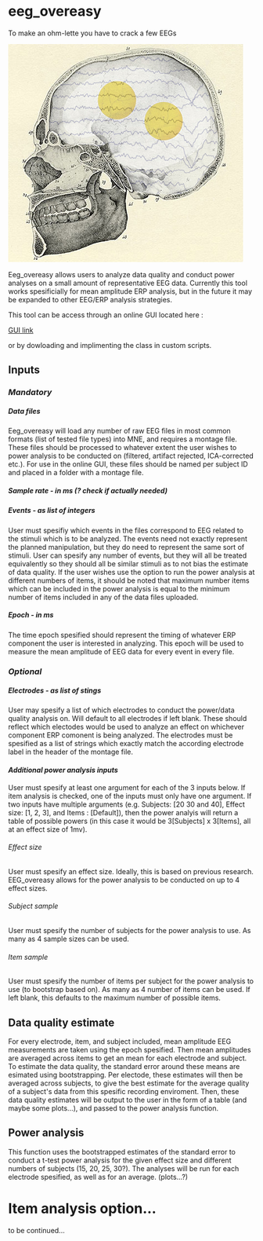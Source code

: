 # eeg_overeasy
To make an ohm-lette you have to crack a few EEGs

![alt text](https://github.com/UCD-PCCN/eeg_overeasy/blob/cfe637ca81fd5ef9e930a487cd95cae0fc2b5ee7/eegs_overeasy.jpg)


Eeg_overeasy allows users to analyze data quality and conduct power analyses on a small amount of representative EEG data. Currently this tool works spesificially for mean amplitude ERP analysis, but in the future it may be expanded to other EEG/ERP analysis strategies.

This tool can be access through an online GUI located here : 

[GUI link](...)

or by dowloading and implimenting the class in custom scripts.

## Inputs

### _Mandatory_

##### Data files

Eeg_overeasy will load any number of raw EEG files in most common formats (list of tested file types) into MNE, and requires a montage file. These files should be processed to whatever extent the user wishes to power analysis to be conducted on (filtered, artifact rejected, ICA-corrected etc.). For use in the online GUI, these files should be named per subject ID and placed in a folder with a montage file.

##### *Sample rate - in ms (? check if actually needed)*

##### Events - as list of integers

User must spesifiy which events in the files correspond to EEG related to the stimuli which is to be analyzed. The events need not exactly represent the planned manipulation, but they do need to represent the same sort of stimuli. User can spesify any number of events, but they will all be treated equivalently so they should all be similar stimuli as to not bias the estimate of data quality. If the user wishes use the option to run the power analysis at different numbers of items, it should be noted that maximum number items which can be included in the power analysis is equal to the minimum number of items included in any of the data files uploaded.

##### Epoch - in ms

The time epoch spesified should represent the timing of whatever ERP component the user is interested in analyzing. This epoch will be used to measure the mean amplitude of EEG data for every event in every file.

### _Optional_

##### Electrodes - as list of stings

User may spesify a list of which electrodes to conduct the power/data quality analysis on. Will default to all electrodes if left blank. These should reflect which electodes would be used to analyze an effect on whichever component ERP comonent is being analyzed. The electrodes must be spesified as a list of strings which exactly match the according electrode label in the header of the montage file.

#### _Additional power analysis inputs_

User must spesify at least one argument for each of the 3 inputs below. If item analysis is checked, one of the inputs must only have one argument. If two inputs have multiple arguments (e.g. Subjects: [20 30 and 40], Effect size: [1, 2, 3], and Items : [Default]), then the power analyis will return a table of possible powers (in this case it would be 3[Subjects] x 3[Items], all at an effect size of 1mv).

###### Effect size

User must spesify an effect size. Ideally, this is based on previous research. EEG_overeasy allows for the power analysis to be conducted on up to 4 effect sizes.

###### Subject sample

User must spesify the number of subjects for the power analysis to use. As many as 4 sample sizes can be used.

###### Item sample

User must spesify the number of items per subject for the power analysis to use (to bootstrap based on). As many as 4 number of items can be used. If left blank, this defaults to the maximum number of possible items.


## Data quality estimate

For every electrode, item, and subject included, mean amplitude EEG measurements are taken using the epoch spesified. Then  mean amplitudes are averaged across items to get an mean for each electrode and subject. To estimate the data quality, the standard error around these means are esimated using bootstrapping. Per electode, these estimates will then be averaged across subjects, to give the best estimate for the average quality of a subject's data from this spesific recording enviroment. Then, these data quality estimates will be output to the user in the form of a table (and maybe some plots...), and passed to the power analysis function.

## Power analysis

This function uses the bootstrapped estimates of the standard error to conduct a t-test power analysis for the given effect size and different numbers of subjects (15, 20, 25, 30?). The analyses will be run for each electrode spesified, as well as for an average. (plots...?)

# Item analysis option...

to be continued...
